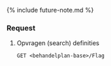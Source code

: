 {% include future-note.md %}

### Request

1. Opvragen (search) definities

    `GET <behandelplan-base>/Flag`
